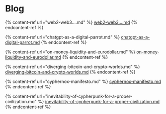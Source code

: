 # Blog

{% content-ref url="web2-web3....md" %}
[web2-web3....md](web2-web3....md)
{% endcontent-ref %}

{% content-ref url="chatgpt-as-a-digital-parrot.md" %}
[chatgpt-as-a-digital-parrot.md](chatgpt-as-a-digital-parrot.md)
{% endcontent-ref %}

{% content-ref url="on-money-liquidity-and-eurodollar.md" %}
[on-money-liquidity-and-eurodollar.md](on-money-liquidity-and-eurodollar.md)
{% endcontent-ref %}

{% content-ref url="diverging-bitcoin-and-crypto-worlds.md" %}
[diverging-bitcoin-and-crypto-worlds.md](diverging-bitcoin-and-crypto-worlds.md)
{% endcontent-ref %}

{% content-ref url="cyphernox-manifesto.md" %}
[cyphernox-manifesto.md](cyphernox-manifesto.md)
{% endcontent-ref %}

{% content-ref url="inevitability-of-cypherpunk-for-a-proper-civilization.md" %}
[inevitability-of-cypherpunk-for-a-proper-civilization.md](inevitability-of-cypherpunk-for-a-proper-civilization.md)
{% endcontent-ref %}

